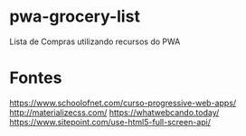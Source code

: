 # pwa-grocery-list
Lista de Compras utilizando recursos do PWA

# Fontes
https://www.schoolofnet.com/curso-progressive-web-apps/
http://materializecss.com/
https://whatwebcando.today/
https://www.sitepoint.com/use-html5-full-screen-api/

